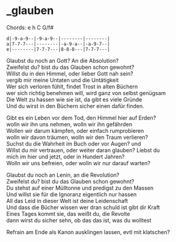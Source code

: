 # _glauben

Chords: e h C G/f#

```
d|-9-a-9--|-9-a-9--|--------|--------|
a|7-7-7---|--------|-a-9-a--|-a-9-7--|
e|--------|7-7-7---|8-8-8---|7-7-7---|
```

Glaubst du noch an Gott? An die Absolution?  
Zweifelst du? bist du das Glauben schon gewohnt?  
Willst du in den Himmel, oder lieber Gott nah sein?  
vergib mir meine Untaten und die Untätigkeit  
Wer sich verloren fühlt, findet Trost in alten Büchern  
wer sich richtig benehmen will, wird ganz von selbst genügsam  
Die Welt zu hassen wie sie ist, da gibt es viele Gründe  
Und du wirst in den Büchern sicher einen dafür finden.


Gibt es ein Leben vor dem Tod, den Himmel hier auf Erden?  
wolln wir ihn uns nehmen, wolln wir ihn gefährden  
Wollen wir darum kämpfen, oder einfach rumprobieren  
wolln wir davon träumen, wolln wir den Traum verlieren?  
Suchst du die Wahrheit im Buch oder vor Augen? und  
Willst du mir vertrauen, oder weiter daran glauben? Liebst du  
mich im hier und jetzt, oder in Hundert Jahren?  
Wolln wir uns befreien, oder wolln wir nur darauf warten?


Glaubst du noch an Lenin, an die Revolution?  
Zweifelst du? bist du das Glauben schon gewohnt?  
Du stehst auf einer Mülltonne und predigst zu den Massen  
Und willst sie für die Ignoranz eigentlich nur hassen  
All das Leid in dieser Welt ist deine Leidenschaft  
Und dass die Bücher wissen wer dran schuld ist gibt dir Kraft  
Eines Tages kommt sie, das weißt du, die Revolte  
dann wirst du sicher sehn, ob das das ist, was du wolltest


Refrain am Ende als Kanon ausklingen lassen, evtl mit klatschen?
